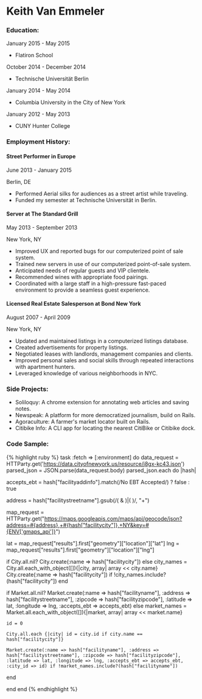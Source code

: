 # Keith Van Emmeler

### Education:

January 2015 - May 2015
- Flatiron School

October 2014 - December 2014
- Technische Universität Berlin

January 2014 - May 2014
- Columbia University in the City of New York

January 2012 - May 2013
- CUNY Hunter College

### Employment History:

#### Street Performer in Europe

June 2013 - January 2015

Berlin, DE

- Performed Aerial silks for audiences as a street artist while traveling.
- Funded my semester at Technische Universität in Berlin.


#### Server at The Standard Grill

May 2013 - September 2013

New York, NY

- Improved UX and reported bugs for our computerized point of sale system.
- Trained new servers in use of our computerized point-of-sale system.
- Anticipated needs of regular guests and VIP clientele.
- Recommended wines with appropriate food pairings.
- Coordinated with a large staff in a high-pressure fast-paced environment to provide a seamless guest experience.

#### Licensed Real Estate Salesperson at Bond New York

August 2007 - April 2009

New York, NY

- Updated and maintained listings in a computerized listings database.
- Created advertisements for property listings.
- Negotiated leases with landlords, management companies and clients.
- Improved personal sales and social skills through repeated interactions with apartment hunters.
- Leveraged knowledge of various neighborhoods in NYC.

### Side Projects:

  - Soliloquy: A chrome extension for annotating web articles and saving notes.
  - Newspeak: A platform for more democratized journalism, build on Rails.
  - Agoraculture: A farmer's market locator built on Rails.
  - Citibike Info: A CLI app for locating the nearest CitiBike or Citibike dock.

### Code Sample:

{% highlight ruby %}
task :fetch => [:environment] do
data_request = HTTParty.get('https://data.cityofnewyork.us/resource/j8gx-kc43.json')
parsed_json = JSON.parse(data_request.body)
parsed_json.each do |hash|

  accepts_ebt = hash["facilityaddinfo"].match(/No EBT Accepted/) ? false : true

  address = hash["facilitystreetname"].gsub(/( & )|( )/, "+")

  map_request = HTTParty.get("https://maps.googleapis.com/maps/api/geocode/json?address=#{address},+#{hash["facilitycity"]},+NY&key=#{ENV['gmaps_api']}")

  lat = map_request["results"].first["geometry"]["location"]["lat"]
  lng = map_request["results"].first["geometry"]["location"]["lng"]

  if City.all.nil?
    City.create(:name => hash["facilitycity"])
  else
    city_names = City.all.each_with_object([]){|city, array| array << city.name}
    City.create(:name => hash["facilitycity"]) if !city_names.include?(hash["facilitycity"])
  end

  if Market.all.nil?
    Market.create(:name => hash["facilityname"], :address => hash["facilitystreetname"], :zipcode => hash["facilityzipcode"], :latitude => lat, :longitude => lng, :accepts_ebt => accepts_ebt)
  else
    market_names = Market.all.each_with_object([]){|market, array| array << market.name}

    id = 0

    City.all.each {|city| id = city.id if city.name == hash["facilitycity"]}

    Market.create(:name => hash["facilityname"], :address => hash["facilitystreetname"], :zipcode => hash["facilityzipcode"], :latitude => lat, :longitude => lng, :accepts_ebt => accepts_ebt, :city_id => id) if !market_names.include?(hash["facilityname"])
  end

end
end
{% endhighlight %}

